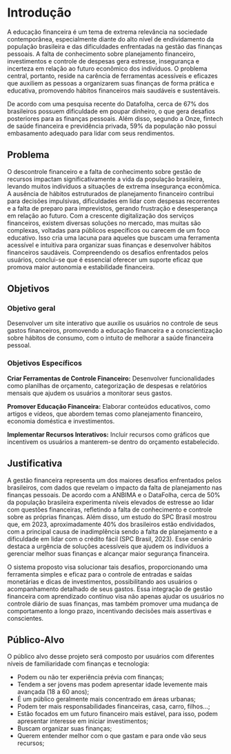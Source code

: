 # Introdução

A educação financeira é um tema de extrema relevância na sociedade contemporânea, especialmente diante do alto nível de endividamento da população brasileira e das dificuldades enfrentadas na gestão das finanças pessoais. A falta de conhecimento sobre planejamento financeiro, investimentos e controle de despesas gera estresse, insegurança e incerteza em relação ao futuro econômico dos indivíduos. O problema central, portanto, reside na carência de ferramentas acessíveis e eficazes que auxiliem as pessoas a organizarem suas finanças de forma prática e educativa, promovendo hábitos financeiros mais saudáveis e sustentáveis.

De acordo com uma pesquisa recente do Datafolha, cerca de 67% dos brasileiros possuem dificuldade em poupar dinheiro, o que gera desafios posteriores para as finanças pessoais. Além disso, segundo a Onze, fintech de saúde financeira e previdência privada, 59% da população não possui embasamento adequado para lidar com seus rendimentos.

## Problema

O descontrole financeiro e a falta de conhecimento sobre gestão de recursos impactam significativamente a vida da população brasileira, levando muitos indivíduos a situações de extrema insegurança econômica. A ausência de hábitos estruturados de planejamento financeiro contribui para decisões impulsivas, dificuldades em lidar com despesas recorrentes e a falta de preparo para imprevistos, gerando frustração e desesperança em relação ao futuro.
Com a crescente digitalização dos serviços financeiros, existem diversas soluções no mercado, mas muitas são complexas, voltadas para públicos específicos ou carecem de um foco educativo. Isso cria uma lacuna para aqueles que buscam uma ferramenta acessível e intuitiva para organizar suas finanças e desenvolver hábitos financeiros saudáveis. Compreendendo os desafios enfrentados pelos usuários, conclui-se que é essencial oferecer um suporte eficaz que promova maior autonomia e estabilidade financeira.

## Objetivos

### Objetivo geral
Desenvolver um site interativo que auxilie os usuários no controle de seus gastos financeiros, promovendo a educação financeira e a conscientização sobre hábitos de consumo, com o intuito de melhorar a saúde financeira pessoal.

### Objetivos Específicos
**Criar Ferramentas de Controle Financeiro:** Desenvolver funcionalidades como planilhas de orçamento, categorização de despesas e relatórios mensais que ajudem os usuários a monitorar seus gastos.

**Promover Educação Financeira:** Elaborar conteúdos educativos, como artigos e vídeos, que abordem temas como planejamento financeiro, economia doméstica e investimentos.

**Implementar Recursos Interativos:** Incluir recursos como gráficos que incentivem os usuários a manterem-se dentro do orçamento estabelecido.

## Justificativa

A gestão financeira representa um dos maiores desafios enfrentados pelos brasileiros, com dados que revelam o impacto da falta de planejamento nas finanças pessoais. De acordo com a ANBIMA e o DataFolha, cerca de 50% da população brasileira experimenta níveis elevados de estresse ao lidar com questões financeiras, refletindo a falta de conhecimento e controle sobre as próprias finanças. Além disso, um estudo do SPC Brasil mostrou que, em 2023, aproximadamente 40% dos  brasileiros estão endividados, com a principal causa de inadimplência sendo a falta de planejamento e a dificuldade em lidar com o crédito fácil (SPC Brasil, 2023). Esse cenário destaca a urgência de soluções acessíveis que ajudem os indivíduos a gerenciar melhor suas finanças e alcançar maior segurança financeira.

O sistema proposto visa solucionar tais desafios, proporcionando uma ferramenta simples e eficaz para o controle de entradas e saídas monetárias e dicas de investimentos, possibilitando aos usuários o acompanhamento detalhado de seus gastos. Essa integração de gestão financeira com aprendizado contínuo visa não apenas ajudar os usuários no controle diário de suas finanças, mas também promover uma mudança de comportamento a longo prazo, incentivando decisões mais assertivas e conscientes.

## Público-Alvo

O público alvo desse projeto será composto por usuários com diferentes níveis de familiaridade com finanças e tecnologia: 

 -  Podem ou não ter experiência prévia com finanças;
 -  Tendem a ser jovens mas podem apresentar idade levemente mais avançada (18 a 60 anos);
 -  É um público geralmente mais concentrado em áreas urbanas;
 -  Podem ter mais responsabilidades financeiras, casa, carro, filhos...;
 -  Estão focados em um futuro financeiro mais estável, para isso, podem apresentar interesse em iniciar investimentos;
 -  Buscam organizar suas finanças;
 -  Querem entender melhor com o que gastam e para onde vão seus recursos;

